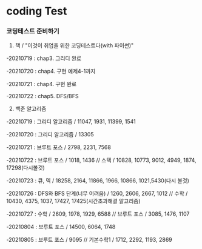 # coding Test

### 코딩테스트 준비하기

1. 책 / "이것이 취업을 위한 코딩테스트다(with 파이썬)"

-20210719 : chap3. 그리디 완료

-20210720 : chap4. 구현 예제4-1까지

-20210721 : chap4. 구현 완료

-20210722 : chap5. DFS/BFS

2. 백준 알고리즘

-20210719 : 그리디 알고리즘 / 11047, 1931, 11399, 1541

-20210720 : 그리디 알고리즘 / 13305

-20210721 : 브루트 포스 / 2798, 2231, 7568

-20210722 : 브루트 포스 / 1018, 1436 // 스택 / 10828, 10773, 9012, 4949, 1874, 17298(다시볼것)

-20210723 : 큐, 덱 / 18258, 2164, 11866, 1966, 10866, 1021,5430(다시 볼것)

-20210726 : DFS와 BFS 단계(너무 어려움) / 1260, 2606, 2667, 1012 // 수학 / 10430, 4375, 1037, 17427, 17425(시간초과해결 알고리즘)

-20210727 : 수학 / 2609, 1978, 1929, 6588 // 브루트 포스 / 3085, 1476, 1107

-20210804 : 브루트 포스 / 14500, 6064, 1748

-20210805 : 브루트 포스 / 9095 // 기본수학1 / 1712, 2292, 1193, 2869
